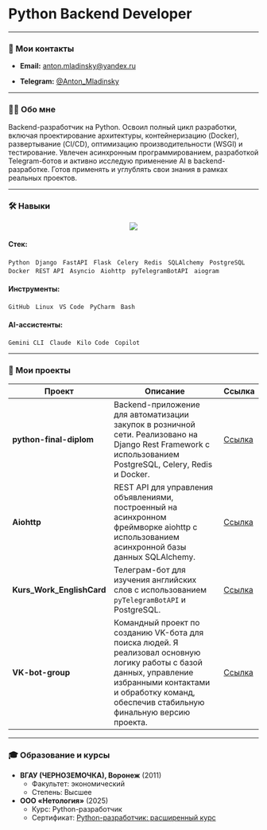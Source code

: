 # Python Backend Developer

---

### 📧 Мои контакты



-   **Email:** [anton.mladinsky@yandex.ru](mailto:anton.mladinsky@yandex.ru)

-   **Telegram:** [@Anton_Mladinsky](https://t.me/Anton_Mladinsky)



---



### 👨‍💻 Обо мне

Backend-разработчик на Python. Освоил полный цикл разработки, включая проектирование архитектуры, контейнеризацию (Docker), развертывание (CI/CD), оптимизацию производительности (WSGI) и тестирование. Увлечен асинхронным программированием, разработкой Telegram-ботов и активно исследую применение AI в backend-разработке. Готов применять и углублять свои знания в рамках реальных проектов.

---

### 🛠️ Навыки

<p align="center">
  <a href="https://skillicons.dev">
    <img src="https://skillicons.dev/icons?i=python,django,fastapi,flask,redis,postgresql,docker,github,linux,vscode,pycharm,bash,pytelegrambotapi,aiogram" />
  </a>
</p>

#### Стек:
`Python` &nbsp; `Django` &nbsp; `FastAPI` &nbsp; `Flask` &nbsp; `Celery` &nbsp; `Redis` &nbsp; `SQLAlchemy` &nbsp; `PostgreSQL` &nbsp; `Docker` &nbsp; `REST API` &nbsp; `Asyncio` &nbsp; `Aiohttp` &nbsp; `pyTelegramBotAPI` &nbsp; `aiogram`

#### Инструменты:
`GitHub` &nbsp; `Linux` &nbsp; `VS Code` &nbsp; `PyCharm` &nbsp; `Bash`

#### AI-ассистенты:
`Gemini CLI` &nbsp; `Claude` &nbsp; `Kilo Code` &nbsp; `Copilot`

---

### 🚀 Мои проекты

| Проект | Описание | Ссылка |
|---|---|---|
| **python-final-diplom** | Backend-приложение для автоматизации закупок в розничной сети. Реализовано на Django Rest Framework с использованием PostgreSQL, Celery, Redis и Docker. | [Ссылка](https://github.com/cevtrem/python-final-diplom) |
| **Aiohttp** | REST API для управления объявлениями, построенный на асинхронном фреймворке aiohttp с использованием асинхронной базы данных SQLAlchemy. | [Ссылка](https://github.com/cevtrem/Aiohttp) |
| **Kurs_Work_EnglishCard** | Телеграм-бот для изучения английских слов с использованием `pyTelegramBotAPI` и PostgreSQL. | [Ссылка](https://github.com/cevtrem/Kurs_Work_EnglishCard) |
| **VK-bot-group** | Командный проект по созданию VK-бота для поиска людей. Я реализовал основную логику работы с базой данных, управление избранными контактами и обработку команд, обеспечив стабильную финальную версию проекта. | [Ссылка](https://github.com/VK-bot-group/VK-bot-group) |

---

### 🎓 Образование и курсы

-   **ВГАУ (ЧЕРНОЗЕМОЧКА), Воронеж** (2011)
    -   Факультет: экономический
    -   Степень: Высшее
-   **ООО «Нетология»** (2025)
    -   Курс: Python-разработчик
    -   Сертификат: [Python-разработчик: расширенный курс](./certificates/Python-разработчик_расширенный_курс.pdf)

